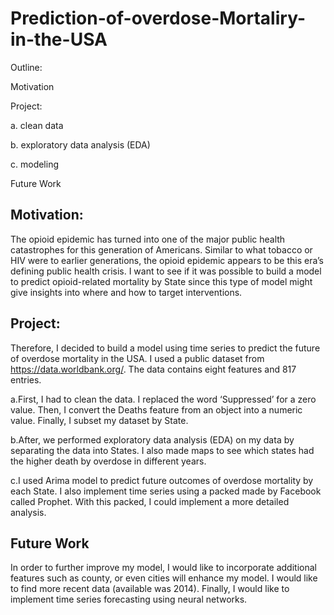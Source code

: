 # Prediction-of-overdose-Mortaliry-in-the-USA

Outline:

Motivation

Project:

a. clean data

b. exploratory data analysis (EDA)

c. modeling

Future Work

## Motivation:

The opioid epidemic has turned into one of the major public health catastrophes for this generation of Americans. Similar to what tobacco or HIV were to earlier generations, the opioid epidemic appears to be this era’s defining public health crisis. I want to see if it was possible to build a model to predict opioid-related mortality by State  since this type of model might give insights into where and how to target interventions.

## Project:

Therefore, I decided to build a model using time series to predict the future of overdose mortality in the USA. I used a public dataset from https://data.worldbank.org/. The data contains eight features and 817 entries.

  a.First, I had to clean the data. I replaced the word ‘Suppressed’ for a zero value. Then, I convert the Deaths feature from an object into a numeric value. Finally, I subset my dataset by State.

  b.After, we performed exploratory data analysis (EDA) on my data by separating the data into States. I also made maps to see which states had the higher death by overdose in different years.

  c.I used Arima model to predict future outcomes of overdose mortality by each State. I also implement time series using a packed made by Facebook called Prophet. With this packed, I could implement a more detailed analysis.

## Future Work

In order to further improve my model, I would like to incorporate additional features such as county, or even cities will enhance my model. I would like to find more recent data (available was 2014). Finally, I would like to implement time series forecasting using neural networks.

